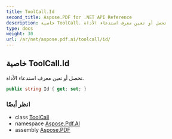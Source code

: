 ```yaml
---
title: ToolCall.Id
second_title: Aspose.PDF for .NET API Reference
description: خاصية ToolCall. تحصل أو تعين معرف استدعاء الأداة
type: docs
weight: 30
url: /ar/net/aspose.pdf.ai/toolcall/id/
---
```

## خاصية ToolCall.Id

تحصل أو تعين معرف استدعاء الأداة.

```csharp
public string Id { get; set; }
```

### انظر أيضًا

* class [ToolCall](../)
* namespace [Aspose.Pdf.AI](../../../aspose.pdf.ai/)
* assembly [Aspose.PDF](../../../)